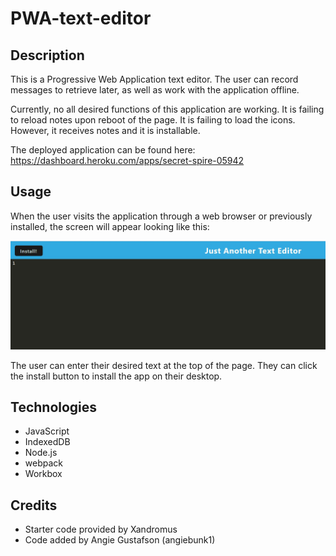 # PWA-text-editor

## Description

This is a Progressive Web Application text editor. The user can record messages to retrieve later, as well as work with the application offline.

Currently, no all desired functions of this application are working. It is failing to reload notes upon reboot of the page. It is failing to load the icons. However, it receives notes and it is installable.

The deployed application can be found here: https://dashboard.heroku.com/apps/secret-spire-05942

## Usage

When the user visits the application through a web browser or previously installed, the screen will appear looking like this:

![screenshot](/Screenshot1.jpg)

The user can enter their desired text at the top of the page. They can click the install button to install the app on their desktop.

## Technologies

- JavaScript
- IndexedDB
- Node.js
- webpack
- Workbox

## Credits

-  Starter code provided by Xandromus
-  Code added by Angie Gustafson (angiebunk1)
